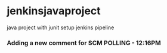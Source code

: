 # jenkinsjavaproject
java project with junit setup jenkins pipeline

### Adding a new comment for SCM POLLING - 12:16PM
